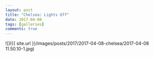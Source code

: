 ```yaml
---
layout: post
title: "Chelsea: Lights Off"
date: 2017-04-08
tags: [galleries]
comments: true
---
```

![]({{ site.url }}/images/posts/2017/2017-04-08-chelsea/2017-04-08 11.50.10-1.jpg)

